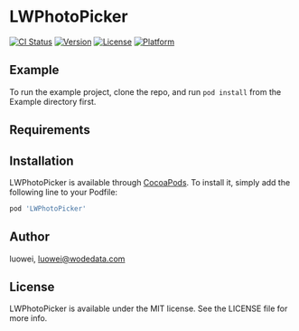 # LWPhotoPicker

[![CI Status](https://img.shields.io/travis/luowei/LWPhotoPicker.svg?style=flat)](https://travis-ci.org/luowei/LWPhotoPicker)
[![Version](https://img.shields.io/cocoapods/v/LWPhotoPicker.svg?style=flat)](https://cocoapods.org/pods/LWPhotoPicker)
[![License](https://img.shields.io/cocoapods/l/LWPhotoPicker.svg?style=flat)](https://cocoapods.org/pods/LWPhotoPicker)
[![Platform](https://img.shields.io/cocoapods/p/LWPhotoPicker.svg?style=flat)](https://cocoapods.org/pods/LWPhotoPicker)

## Example

To run the example project, clone the repo, and run `pod install` from the Example directory first.

## Requirements

## Installation

LWPhotoPicker is available through [CocoaPods](https://cocoapods.org). To install
it, simply add the following line to your Podfile:

```ruby
pod 'LWPhotoPicker'
```

## Author

luowei, luowei@wodedata.com

## License

LWPhotoPicker is available under the MIT license. See the LICENSE file for more info.
